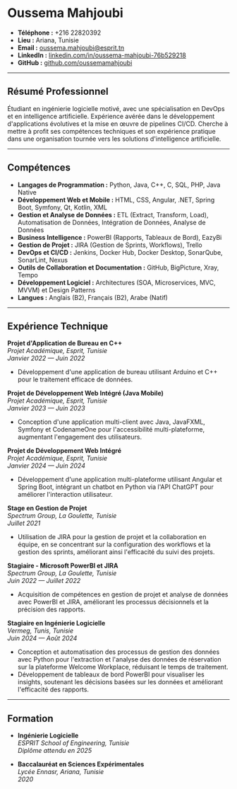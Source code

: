 # Oussema Mahjoubi

- **Téléphone :** +216 22820392
- **Lieu :** Ariana, Tunisie
- **Email :** [oussema.mahjoubi@esprit.tn](mailto:oussema.mahjoubi@esprit.tn)
- **LinkedIn :** [linkedin.com/in/oussema-mahjoubi-76b529218](https://linkedin.com/in/oussema-mahjoubi-76b529218)
- **GitHub :** [github.com/oussemamahjoubi](https://github.com/oussemamahjoubi)

---

## Résumé Professionnel
Étudiant en ingénierie logicielle motivé, avec une spécialisation en DevOps et en intelligence artificielle. Expérience avérée dans le développement d'applications évolutives et la mise en œuvre de pipelines CI/CD. Cherche à mettre à profit ses compétences techniques et son expérience pratique dans une organisation tournée vers les solutions d'intelligence artificielle.

---

## Compétences

- **Langages de Programmation :** Python, Java, C++, C, SQL, PHP, Java Native
- **Développement Web et Mobile :** HTML, CSS, Angular, .NET, Spring Boot, Symfony, Qt, Kotlin, XML
- **Gestion et Analyse de Données :** ETL (Extract, Transform, Load), Automatisation de Données, Intégration de Données, Analyse de Données
- **Business Intelligence :** PowerBI (Rapports, Tableaux de Bord), EazyBi
- **Gestion de Projet :** JIRA (Gestion de Sprints, Workflows), Trello
- **DevOps et CI/CD :** Jenkins, Docker Hub, Docker Desktop, SonarQube, SonarLint, Nexus
- **Outils de Collaboration et Documentation :** GitHub, BigPicture, Xray, Tempo
- **Développement Logiciel :** Architectures (SOA, Microservices, MVC, MVVM) et Design Patterns
- **Langues :** Anglais (B2), Français (B2), Arabe (Natif)

---

## Expérience Technique

**Projet d'Application de Bureau en C++**  
*Projet Académique, Esprit, Tunisie*  
*Janvier 2022 — Juin 2022*  
- Développement d'une application de bureau utilisant Arduino et C++ pour le traitement efficace de données.

**Projet de Développement Web Intégré (Java Mobile)**  
*Projet Académique, Esprit, Tunisie*  
*Janvier 2023 — Juin 2023*  
- Conception d'une application multi-client avec Java, JavaFXML, Symfony et CodenameOne pour l'accessibilité multi-plateforme, augmentant l'engagement des utilisateurs.

**Projet de Développement Web Intégré**  
*Projet Académique, Esprit, Tunisie*  
*Janvier 2024 — Juin 2024*  
- Développement d'une application multi-plateforme utilisant Angular et Spring Boot, intégrant un chatbot en Python via l'API ChatGPT pour améliorer l'interaction utilisateur.

**Stage en Gestion de Projet**  
*Spectrum Group, La Goulette, Tunisie*  
*Juillet 2021*  
- Utilisation de JIRA pour la gestion de projet et la collaboration en équipe, en se concentrant sur la configuration des workflows et la gestion des sprints, améliorant ainsi l'efficacité du suivi des projets.

**Stagiaire - Microsoft PowerBI et JIRA**  
*Spectrum Group, La Goulette, Tunisie*  
*Juin 2022 — Juillet 2022*  
- Acquisition de compétences en gestion de projet et analyse de données avec PowerBI et JIRA, améliorant les processus décisionnels et la précision des rapports.

**Stagiaire en Ingénierie Logicielle**  
*Vermeg, Tunis, Tunisie*  
*Juin 2024 — Août 2024*  
- Conception et automatisation des processus de gestion des données avec Python pour l'extraction et l'analyse des données de réservation sur la plateforme Welcome Workplace, réduisant le temps de traitement.
- Développement de tableaux de bord PowerBI pour visualiser les insights, soutenant les décisions basées sur les données et améliorant l'efficacité des rapports.

---

## Formation
- **Ingénierie Logicielle**  
  *ESPRIT School of Engineering, Tunisie*  
  *Diplôme attendu en 2025*

- **Baccalauréat en Sciences Expérimentales**  
  *Lycée Ennasr, Ariana, Tunisie*  
  *2020*
